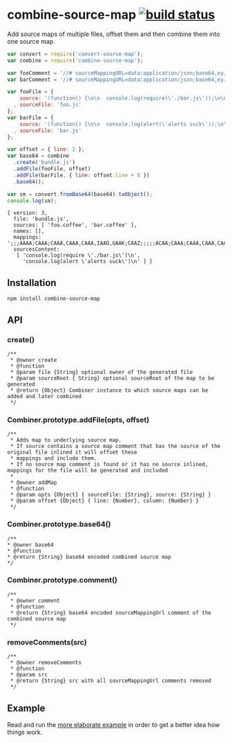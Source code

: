 # combine-source-map [![build status](https://secure.travis-ci.org/thlorenz/combine-source-map.png)](http://travis-ci.org/thlorenz/combine-source-map)

Add source maps of multiple files, offset them and then combine them into one source map.

```js
var convert = require('convert-source-map');
var combine = require('combine-source-map');

var fooComment = '//# sourceMappingURL=data:application/json;base64,eyJ2Z [..] pzJylcbiJdfQ==';
var barComment = '//# sourceMappingURL=data:application/json;base64,eyJ2Z [..] VjaycpXG4iXX0=';

var fooFile = {
    source: '(function() {\n\n  console.log(require(\'./bar.js\'));\n\n}).call(this);\n' + '\n' + fooComment
  , sourceFile: 'foo.js'
};
var barFile = {
    source: '(function() {\n\n  console.log(alert(\'alerts suck\'));\n\n}).call(this);\n' + '\n' + barComment
  , sourceFile: 'bar.js'
};

var offset = { line: 2 };
var base64 = combine
  .create('bundle.js')
  .addFile(fooFile, offset)
  .addFile(barFile, { line: offset.line + 8 })
  .base64();

var sm = convert.fromBase64(base64).toObject();
console.log(sm);
```

```
{ version: 3,
  file: 'bundle.js',
  sources: [ 'foo.coffee', 'bar.coffee' ],
  names: [],
  mappings: ';;;AAAA;CAAA;CAAA,CAAA,CAAA,IAAO,GAAK;CAAZ;;;;;ACAA;CAAA;CAAA,CAAA,CAAA,IAAO,GAAK;CAAZ',
  sourcesContent:
   [ 'console.log(require \'./bar.js\')\n',
     'console.log(alert \'alerts suck\')\n' ] }
```

## Installation

    npm install combine-source-map

## API

### create()

```
/**
 * @owner create
 * @function
 * @param file {String} optional owner of the generated file
 * @param sourceRoot { String} optional sourceRoot of the map to be generated
 * @return {Object} Combiner instance to which source maps can be added and later combined
 */
```

### Combiner.prototype.addFile(opts, offset)

```
/**
 * Adds map to underlying source map.
 * If source contains a source map comment that has the source of the original file inlined it will offset these
 * mappings and include them.
 * If no source map comment is found or it has no source inlined, mappings for the file will be generated and included
 * 
 * @owner addMap
 * @function
 * @param opts {Object} { sourceFile: {String}, source: {String} }
 * @param offset {Object} { line: {Number}, column: {Number} }
 */
```

### Combiner.prototype.base64()

```
/**
* @owner base64
* @function
* @return {String} base64 encoded combined source map
*/
```

### Combiner.prototype.comment()

```
/**
 * @owner comment
 * @function
 * @return {String} base64 encoded sourceMappingUrl comment of the combined source map
 */
```

### removeComments(src)

```
/**
 * @owner removeComments
 * @function
 * @param src 
 * @return {String} src with all sourceMappingUrl comments removed
 */
```

## Example 

Read and run the [more elaborate example](https://github.com/thlorenz/combine-source-map/blob/master/example/two-files.js) 
in order to get a better idea how things work.
